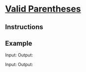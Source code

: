 # [Valid Parentheses](https://leetcode.com/problems/valid-parentheses/)

## Instructions

## Example

Input:
Output:

Input:
Output:
